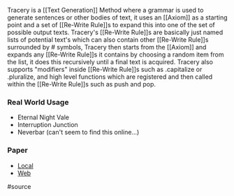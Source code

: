 Tracery is a [[Text Generation]] Method where a grammar is used to generate sentences or other bodies of text, it uses an [[Axiom]] as a starting point and a set of [[Re-Write Rule]]s to expand this into one of the set of possible output texts. Tracery's [[Re-Write Rule]]s are basically just named lists of potential text's which can also contain other [[Re-Write Rule]]s surrounded by # symbols, Tracery then starts from the [[Axiom]] and expands any [[Re-Write Rule]]s it contains by choosing a random item from the list, it does this recursively until a final text is acquired. Tracery also supports "modifiers" inside [[Re-Write Rule]]s such as .capitalize or .pluralize, and high level functions which are registered and then called within the [[Re-Write Rule]]s such as push and pop.

### Real World Usage
- Eternal Night Vale
- Interruption Junction
- Neverbar (can't seem to find this online...)

### Paper
- [Local](file:///W:/Bsc%20Computing/Dissertation/Third%20Party/Papers/Tracery.pdf)
- [Web](https://link.springer.com/chapter/10.1007/978-3-319-27036-4_14)



#source